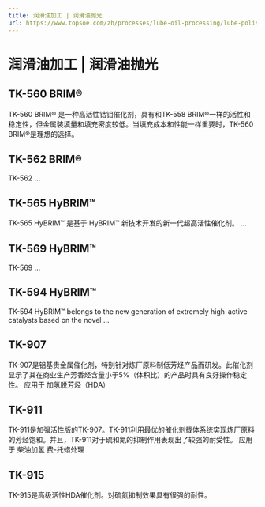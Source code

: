 ```yaml
---
title: 润滑油加工 | 润滑油抛光
url: https://www.topsoe.com/zh/processes/lube-oil-processing/lube-polishing
---
```


# 润滑油加工 | 润滑油抛光

## TK-560 BRIM®

TK-560 BRIM® 是一种高活性钴钼催化剂，具有和TK-558 BRIM®一样的活性和稳定性，但金属装填量和填充密度较低。当填充成本和性能一样重要时，TK-560 BRIM®是理想的选择。

## TK-562 BRIM®

TK-562 ...

## TK-565 HyBRIM™

TK-565 HyBRIM™ 是基于 HyBRIM™ 新技术开发的新一代超高活性催化剂。 ...

## TK-569 HyBRIM™

TK-569 ...

## TK-594 HyBRIM™

TK-594 HyBRIM™ belongs to the new generation of extremely high-active catalysts based on the novel ...

## TK-907

TK-907是铝基贵金属催化剂，特别针对炼厂原料制低芳烃产品而研发。此催化剂显示了其在商业生产芳香烃含量小于5%（体积比）的产品时具有良好操作稳定性。 应用于 加氢脱芳烃（HDA）

## TK-911

TK-911是加强活性版的TK-907。TK-911利用最优的催化剂载体系统实现炼厂原料的芳烃饱和。并且，TK-911对于硫和氮的抑制作用表现出了较强的耐受性。 应用于 柴油加氢 费-托蜡处理

## TK-915

TK-915是高级活性HDA催化剂。对硫氮抑制效果具有很强的耐性。